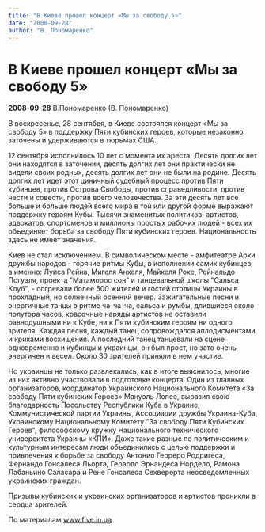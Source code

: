 ```yaml
---
title: "В Киеве прошел концерт «Мы за свободу 5»"
date: "2008-09-28"
author: "В. Пономаренко"
---
```


# В Киеве прошел концерт «Мы за свободу 5»

**2008-09-28** В.Пономаренко (В. Пономаренко)

В воскресенье, 28 сентября, в Киеве состоялся концерт «Мы за свободу 5» в поддержку Пяти кубинских героев, которые незаконно заточены и удерживаются в тюрьмах США.

12 сентября исполнилось 10 лет с момента их ареста. Десять долгих лет они находятся в заточении, десять долгих лет они практически не видели своих родных, десять долгих лет они не были на родине. Десять долгих лет идет этот циничный судебный процесс против Пяти кубинцев, против Острова Свободы, против справедливости, против чести и совести, против всего человечества. За эти десять лет все больше и больше людей всего мира в той или другой форме выражают поддержку героям Кубы. Тысячи знаменитых политиков, артистов, адвокатов, спортсменов и миллионы простых рабочих людей - всех их объединяет борьба за свободу Пяти кубинских героев. Национальность здесь не имеет значения.

Киев не стал исключением. В символическом месте - амфитеатре Арки дружбы народов - горячие ритмы Кубы, в исполнении самих кубинцев, а именно: Луиса Рейна, Мигеля Анхеля, Майкеля Роке, Рейнальдо Погуэля, проекта "Матаморос сон" и танцевальной школы "Сальса Клуб", - согревали более 500 жителей и гостей столицы Украины в прохладный, но солнечный осенний вечер. Зажигательные песни и энергичные танцы в ритме ча-ча-ча, сальса и румбы, длившиеся около полутора часов, красочные наряды артистов не оставили равнодушными ни к Кубе, ни к Пяти кубинским героям ни одного зрителя. Каждая песня, каждый танец сопровождался аплодисментами и криками восхищения. А последний танец танцевали на сцене одновременно и кубинцы и украинцы, он был прост, но зато очень энергичен и весел. Около 30 зрителей приняли в нем участие.

Но украинцы не только развлекались, как в итоге выяснилось, многие из них активно участвовали в подготовке концерта. Один из главных организаторов, координатор Украинского Национального Комитета «За свободу Пяти кубинских Героев» Мануэль Лопес, выразил свою благодарность Посольству Республики Куба в Украине, Коммунистической партии Украины, Ассоциации дружбы Украина-Куба, Украинскому Национальному Комитету "За свободу Пяти Кубинских Героев", философскому кружку Национального технического университета Украины «КПИ». Даже такие разные по политическим и культурным интересам люди объединились с целью поддержки и привлечения к борьбе за свободу Антонио Герреро Родригеса, Фернандо Гонсалеса Льорта, Герардо Эрнандеса Нордело, Рамона Лабаньино Саласара и Рене Гонсалеса Сехверерта неосведомленных украинских граждан.

Призывы кубинских и украинских организаторов и артистов проникли в сердца зрителей.

По материалам www.five.in.ua